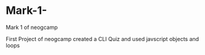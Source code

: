 # Mark-1-
Mark 1 of neogcamp 
 
 First Project of neogcamp created a CLI Quiz and used javscript objects and loops

